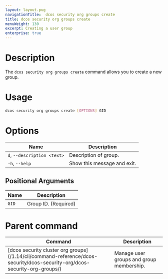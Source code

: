 ```yaml
---
layout: layout.pug
navigationTitle:  dcos security org groups create
title: dcos security org groups create
menuWeight: 130
excerpt: Creating a user group
enterprise: true
---
```

# Description
The `dcos security org groups create` command allows you to create a new group.

# Usage

```bash
dcos security org groups create [OPTIONS] GID
```

# Options

| Name |  Description |
|---------|-------------|
| `d`, `--description <text>` | Description of group.|
|  `-h`, `--help` |  Show this message and exit.|

## Positional Arguments

| Name |  Description |
|---------|-------------|
| `GID` | Group ID. (Required)|

# Parent command

| Command | Description |
|---------|-------------|
| [dcos security cluster org groups]\(/1.14/cli/command-reference/dcos-security/dcos-security-org/dcos-security-org-groups/) |  Manage user groups and group membership. |
